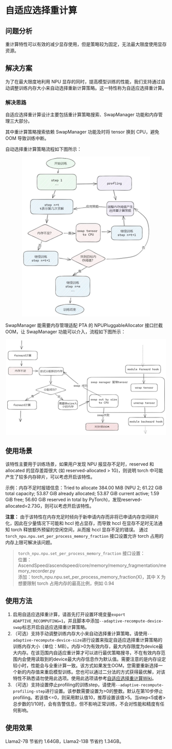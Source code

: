# 自适应选择重计算

## 问题分析

重计算特性可以有效的减少显存使用，但是策略较为固定，无法最大限度使用显存资源。

## 解决方案

为了在最大限度地利用 NPU 显存的同时，提高模型训练的性能，我们支持通过自动调整训练内存大小来自动选择重新计算策略。这一特性称为自适应选择重计算。

### 解决思路

自适应选择重计算设计主要包括重计算策略搜索、SwapManager 功能和内存管理三大部分。

其中重计算策略搜索依赖 SwapManager 功能及时将 tensor 换到 CPU，避免 OOM 导致训练中断。

自动选择重计算策略流程如下图所示：

<p align="center"> <img src="../../sources/images/adaptive_recompute_a.png" height="500px" width="400px"></p>

SwapManager 能需要内存管理适配 PTA 的 NPUPluggableAllocator 接口拦截 OOM，让 SwapManager 功能可以介入，流程如下图所示：
<p align="center"> <img src="../../sources/images/adaptive_recompute_b.png" height="300px" width="500px"></p>

## 使用场景

该特性主要用于训练场景，如果用户发现 NPU 报显存不足时，reserved 和 allocated 的显存差距很大 (如 reserved-allocated > 1G)，则说明 torch 中可能产生了较多内存碎片，可以考虑开启该特性。

示例：内存不足时报错信息：Tried to allocate 384.00 MiB (NPU 2; 61.22 GiB total capacity; 53.87 GiB already allocated; 53.87 GiB current active; 1.59 GiB free; 56.60 GiB reserved in total by PyTorch)，发现reserved-allocated=2.73G，则可以考虑开启该特性。

**注意：** 由于该特性在内存充足时倾向于新申请内存而非将已申请内存空间碎片化，因此在少量情况下可能和 hccl 抢占显存，而导致 hccl 在显存不足时无法通知 torch 释放额外预留的空闲空间，从而报 hccl 显存不足的错误。
通过 `torch_npu.npu.set_per_process_memory_fraction` 接口设置允许 torch 占用的内存上限可解决该问题。

> `torch_npu.npu.set_per_process_memory_fraction` 接口设置：  
> 位置：AscendSpeed/ascendspeed/core/memory/memory_fragmentation/memory_recorder.py  
> 添加：torch_npu.npu.set_per_process_memory_fraction(X)，其中 X 为想要限制 torch 占用内存的最高比例，例如 0.94

## 使用方法

1. 启用自适应选择重计算，请首先打开设置环境变量`export ADAPTIVE_RECOMPUTING=1`，并且脚本中添加`--adaptive-recompute-device-swap`标志开启自适应选择重计算策略。
2. （可选）支持手动调整训练内存大小来自动选择重计算策略，请使用`--adaptive-recompute-device-size`进行设置来指定自适应选择重计算策略的训练内存大小（单位：MB）。内存>0为有效内存，最大内存限度为device最大内存。在该范围内自适应重计算才可以进行最优策略搜寻，不在有效内存范围内会使用读取到的device最大内存信息作为默认值。需要注意的是内存设定较小时，性能会与全重计算一致。该方式如果发生OOM，您需要重新选择一个新的内存值来重启模型训练。您也可以通过二分法的方式获得最优解，对该特性不熟悉请勿使用此选项。使用此选项请参考[自适应选择重计算Wiki](https://gitee.com/ascend/ModelLink/wikis/Algorithm%20Introduction/Auto%20Selective%20Recomputing)。
3. （可选）支持设置停止profiling的训练step，请使用`--adaptive-recompute-profiling-step`进行设置。该参数需要设置为>0的整数。默认在第10步停止profiling。若该值<=0，则采用默认值10，推荐设置该值>5。当step<5或者>总步数的1/10时，会有告警信息，但不影响正常训练，不会对性能和精度有任何影响。

## 使用效果

Llama2-7B 节省约 1.64GB，Llama2-13B 节省约 1.34GB。

